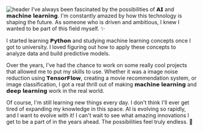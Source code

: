 ![header](https://capsule-render.vercel.app/api?type=wave&color=auto&height=300&section=header&text=Your%20Text%20Here&fontSize=90)
I've always been fascinated by the possibilities of 𝗔𝗜 and 𝗺𝗮𝗰𝗵𝗶𝗻𝗲 𝗹𝗲𝗮𝗿𝗻𝗶𝗻𝗴. I'm constantly amazed by how this technology is shaping the future. As someone who is driven and ambitious, I knew I wanted to be part of this field myself. ✨

I started learning 𝗣𝘆𝘁𝗵𝗼𝗻 and studying machine learning concepts once I got to university. I loved figuring out how to apply these concepts to analyze data and build predictive models.

Over the years, I've had the chance to work on some really cool projects that allowed me to put my skills to use. Whether it was a image noise reduction using 𝗧𝗲𝗻𝘀𝗼𝗿𝗙𝗹𝗼𝘄, creating a movie recommendation system, or image classification, I got a real thrill out of making 𝗺𝗮𝗰𝗵𝗶𝗻𝗲 𝗹𝗲𝗮𝗿𝗻𝗶𝗻𝗴 and 𝗱𝗲𝗲𝗽 𝗹𝗲𝗮𝗿𝗻𝗶𝗻𝗴 work in the real world.

Of course, I'm still learning new things every day. I don't think I'll ever get tired of expanding my knowledge in this space. AI is evolving so rapidly, and I want to evolve with it! I can't wait to see what amazing innovations I get to be a part of in the years ahead. The possibilities feel truly endless. 🌟
